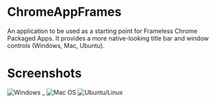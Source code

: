 ChromeAppFrames
===============

An application to be used as a starting point for Frameless Chrome Packaged Apps. It provides a more native-looking title bar and window controls (Windows, Mac, Ubuntu).

Screenshots
===============
![Windows](https://cloud.githubusercontent.com/assets/7570412/3896403/c86b865e-2257-11e4-8df1-8d2d22cb3748.png)&nbsp;_
![Mac OS](https://cloud.githubusercontent.com/assets/7570412/3896406/cb30ce58-2257-11e4-99af-f5ea3a35b3a3.png) 
![Ubuntu/Linux](https://cloud.githubusercontent.com/assets/7570412/3896408/ccdfb336-2257-11e4-9c2b-f78c5ff159e1.png)
